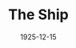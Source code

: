 ---
title: The Ship
date: 1925-12-15
closing_date: 1925-12-16
layout: productions
playbill:
Theatre: Theatre Jacksonville
cast:
- Hester: Alice Shaw
- George Norwood: Charles Johnston
- Captain Cornelius: E.S. Beauchamp-Nobbs
- Janet: Gertrude F. Jacobi
- John Thurlow: H.A. Schiff
- Maid: Louise Twitty
- Jack: Reed Dearing
- Old Mrs. Thurlow: Verne Cowell
crew:
- Set construction:
  - Anne C. Lalor
  - Birsa Shepard
  - Karl Bardin
  - Katherine Wever
  - Mrs. Strawn Perry
- Make-up: Maria May
- Lighting: Martha Race
- Director: Tracy L'Engle
understudies:
orchestra:
external_links:
---